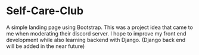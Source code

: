 # Self-Care-Club
A simple landing page using Bootstrap. This was a project idea that came to me when moderating their discord server. I hope to improve my front end development while also learning backend with Django. (Django back end will be added in the near future) 
